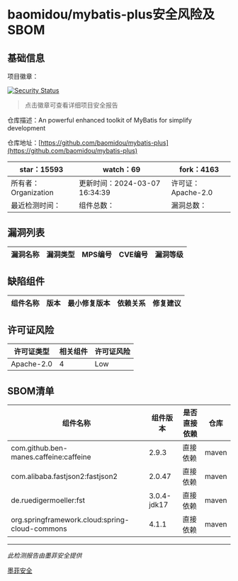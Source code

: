 # baomidou/mybatis-plus安全风险及SBOM

## 基础信息

项目徽章：

[![Security Status](https://www.murphysec.com/platform3/v31/badge/1765819607842050048.svg)](https://www.murphysec.com/console/report/1695497925629997056/1765819607842050048)

> 点击徽章可查看详细项目安全报告

仓库描述：An powerful enhanced toolkit of MyBatis for simplify development

仓库地址：[https://github.com/baomidou/mybatis-plus](https://github.com/baomidou/mybatis-plus)

| star：15593 | watch：69 | fork：4163 |
| ----------- | -------------- | ------------ |
| 所有者：Organization | 更新时间：2024-03-07 16:34:39 | 许可证：Apache-2.0 |
| 最近检测时间： | 组件总数： | 漏洞总数： |




## 漏洞列表

| 漏洞名称 | 漏洞类型 | MPS编号 | CVE编号 | 漏洞等级 |
| ------- | ------ | ------- | ------ | ----- |





## 缺陷组件

| 组件名称 | 版本 | 最小修复版本 | 依赖关系 | 修复建议 |
| -------- | ---- | ------------ | -------- | -------- |





## 许可证风险

| 许可证类型 | 相关组件 | 许可证风险 |
| ---------- | -------- | ---------- |
|Apache-2.0|4|Low|




## SBOM清单

| 组件名称 | 组件版本 | 是否直接依赖 | 仓库 |
| -------- | -------- | ------------ | ---- |
|com.github.ben-manes.caffeine:caffeine|2.9.3|直接依赖|maven|
|com.alibaba.fastjson2:fastjson2|2.0.47|直接依赖|maven|
|de.ruedigermoeller:fst|3.0.4-jdk17|直接依赖|maven|
|org.springframework.cloud:spring-cloud-commons|4.1.1|直接依赖|maven|


------

*此检测报告由墨菲安全提供*

[墨菲安全](www.murphysec.com)